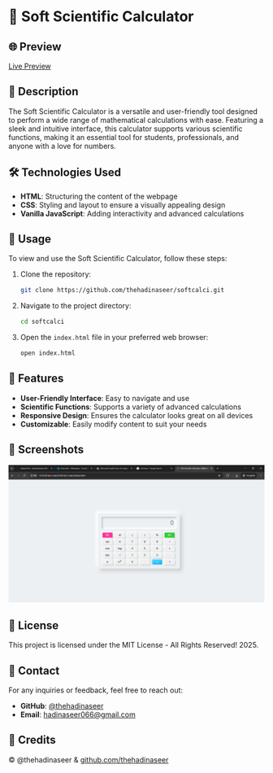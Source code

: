 # 🧮 Soft Scientific Calculator

## 🌐 Preview
[Live Preview](https://thehadinaseer.github.io/SoftCalci)

## 📜 Description
The Soft Scientific Calculator is a versatile and user-friendly tool designed to perform a wide range of mathematical calculations with ease. Featuring a sleek and intuitive interface, this calculator supports various scientific functions, making it an essential tool for students, professionals, and anyone with a love for numbers.

## 🛠️ Technologies Used
- **HTML**: Structuring the content of the webpage
- **CSS**: Styling and layout to ensure a visually appealing design
- **Vanilla JavaScript**: Adding interactivity and advanced calculations

## 📂 Usage
To view and use the Soft Scientific Calculator, follow these steps:

1. Clone the repository:
    ```bash
    git clone https://github.com/thehadinaseer/softcalci.git
    ```

2. Navigate to the project directory:
    ```bash
    cd softcalci
    ```

3. Open the `index.html` file in your preferred web browser:
    ```bash
    open index.html
    ```

## 🌟 Features
- **User-Friendly Interface**: Easy to navigate and use
- **Scientific Functions**: Supports a variety of advanced calculations
- **Responsive Design**: Ensures the calculator looks great on all devices
- **Customizable**: Easily modify content to suit your needs

## 📸 Screenshots
![Soft Scientific Calculator Screenshot](./SoftCalciSS.png)

## 📄 License
This project is licensed under the MIT License - All Rights Reserved! 2025.

## 📧 Contact
For any inquiries or feedback, feel free to reach out:

- **GitHub**: [@thehadinaseer](https://github.com/thehadinaseer)
- **Email**: [hadinaseer066@gmail.com](mailto:hadinaseer066@gmail.com)

## 💬 Credits
&copy; @thehadinaseer & [github.com/thehadinaseer](https://github.com/thehadinaseer)
